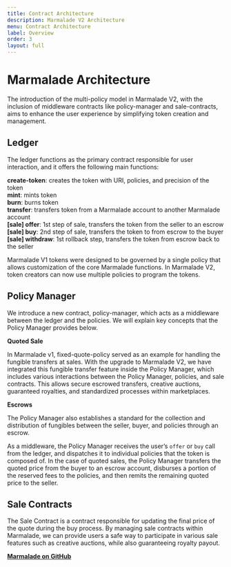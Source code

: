 ```yaml
---
title: Contract Architecture
description: Marmalade V2 Architecture
menu: Contract Architecture
label: Overview
order: 3
layout: full
---
```


# Marmalade Architecture

The introduction of the multi-policy model in Marmalade V2, with the inclusion
of middleware contracts like policy-manager and sale-contracts, aims to enhance
the user experience by simplifying token creation and management.

## Ledger

The ledger functions as the primary contract responsible for user interaction,
and it offers the following main functions:

**create-token**: creates the token with URI, policies, and precision of the
token\
**mint**: mints token\
**burn**: burns token\
**transfer**: transfers token from a Marmalade account to another Marmalade account\
**[sale] offer**: 1st step of sale, transfers the token from the seller to an
escrow\
**[sale] buy**: 2nd step of sale, transfers the token to from escrow to the buyer\
**[sale] withdraw**: 1st rollback step, transfers the token from escrow back to
the seller

Marmalade V1 tokens were designed to be governed by a single policy that allows
customization of the core Marmalade functions. In Marmalade V2, token creators
can now use multiple policies to program the tokens.

## Policy Manager

We introduce a new contract, policy-manager, which acts as a middleware between
the ledger and the policies. We will explain key concepts that the Policy
Manager provides below.

**Quoted Sale**

In Marmalade v1, fixed-quote-policy served as an example for handling the
fungible transfers at sales. With the upgrade to Marmalade V2, we have
integrated this fungible transfer feature inside the Policy Manager, which
includes various interactions between the Policy Manager, policies, and
sale contracts. This allows secure escrowed transfers, creative auctions,
guaranteed royalties, and standardized processes within marketplaces.

**Escrows**

The Policy Manager also establishes a standard for the collection and
distribution of fungibles between the seller, buyer, and policies through an
escrow.

As a middleware, the Policy Manager receives the user’s `offer` or `buy` call
from the ledger, and dispatches it to individual policies that the token is
composed of. In the case of quoted sales, the Policy Manager transfers the
quoted price from the buyer to an escrow account, disburses a portion of the
reserved fees to the policies, and then remits the remaining quoted price to the
seller.

## Sale Contracts

The Sale Contract is a contract responsible for updating the final price
of the quote during the buy process. By managing sale contracts within Marmalade, we can provide users a
safe way to participate in various sale features such as creative auctions, while also guaranteeing royalty payout.

**[Marmalade on GitHub](https://github.com/kadena-io/marmalade)**

